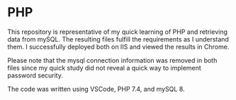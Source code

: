 # PHP
This repository is representative of my quick learning of PHP and retrieving data from mySQL. The resulting files fulfill the requirements as I understand them. I successfully deployed both on IIS and viewed the results in Chrome. 

Please note that the mysql connection information was removed in both files since my quick study did not reveal a quick way to implement password security. 

The code was written using VSCode, PHP 7.4, and mySQL 8. 



